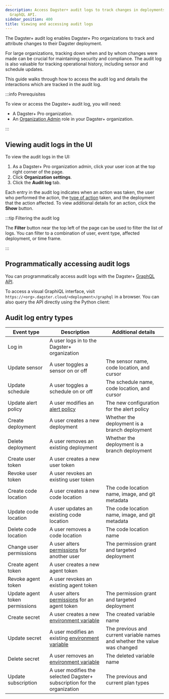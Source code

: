 ```yaml
---
description: Access Dagster+ audit logs to track changes in deployments via UI or
  GraphQL API. 
sidebar_position: 400
title: Viewing and accessing audit logs
---
```

The Dagster+ audit log enables Dagster+ Pro organizations to track and attribute changes to their Dagster deployment.

For large organizations, tracking down when and by whom changes were made can be crucial for maintaining security and compliance. The audit log is also valuable
for tracking operational history, including sensor and schedule updates.

This guide walks through how to access the audit log and details the interactions which are tracked in the audit log.

:::info Prerequisites

To view or access the Dagster+ audit log, you will need:

- A Dagster+ Pro organization.
- An [Organization Admin](/dagster-plus/features/authentication-and-access-control/rbac/user-roles-permissions) role in your Dagster+ organization.

:::

## Viewing audit logs in the UI

To view the audit logs in the UI:

1. As a Dagster+ Pro organization admin, click your user icon at the top right corner of the page.
2. Click **Organization settings**.
3. Click the **Audit log** tab.

Each entry in the audit log indicates when an action was taken, the user who performed the action, the [type of action](#audit-log-entry-types) taken, and the deployment that the action affected. To view additional details for an action, click the **Show** button.

:::tip Filtering the audit log

The **Filter** button near the top left of the page can be used to filter the list of logs. You can filter to a combination of user, event type, affected deployment, or time frame.

:::

## Programmatically accessing audit logs

You can programmatically access audit logs with the Dagster+ [GraphQL API](/guides/operate/graphql).

To access a visual GraphiQL interface, visit `https://<org>.dagster.cloud/<deployment>/graphql` in a browser. You can also query the API directly using the Python client:

<CodeExample
  path="docs_snippets/docs_snippets/dagster-plus/access/rbac/audit-logs.graphql"
  language="graphql"
  title="Audit log GraphQL query"
/>

## Audit log entry types

| Event type                     | Description                                                                                                                          | Additional details                                                        |
| ------------------------------ | ------------------------------------------------------------------------------------------------------------------------------------ | ------------------------------------------------------------------------- |
| Log in                         | A user logs in to the Dagster+ organization                                                                                          |                                                                           |
| Update sensor                  | A user toggles a sensor on or off                                                                                                    | The sensor name, code location, and cursor                                |
| Update schedule                | A user toggles a schedule on or off                                                                                                  | The schedule name, code location, and cursor                              |
| Update alert policy            | A user modifies an [alert policy](/dagster-plus/features/alerts/creating-alerts)                                                     | The new configuration for the alert policy                                |
| Create deployment              | A user creates a new deployment                                                                                                      | Whether the deployment is a branch deployment                             |
| Delete deployment              | A user removes an existing deployment                                                                                                | Whether the deployment is a branch deployment                             |
| Create user token              | A user creates a new user token                                                                                                      |                                                                           |
| Revoke user token              | A user revokes an existing user token                                                                                                |                                                                           |
| Create code location           | A user creates a new code location                                                                                                   | The code location name, image, and git metadata                           |
| Update code location           | A user updates an existing code location                                                                                             | The code location name, image, and git metadata                           |
| Delete code location           | A user removes a code location                                                                                                       | The code location name                                                    |
| Change user permissions        | A user alters [permissions](/dagster-plus/features/authentication-and-access-control/rbac/user-roles-permissions) for another user   | The permission grant and targeted deployment                              |
| Create agent token             | A user creates a new agent token                                                                                                     |                                                                           |
| Revoke agent token             | A user revokes an existing agent token                                                                                               |                                                                           |
| Update agent token permissions | A user alters [permissions](/dagster-plus/features/authentication-and-access-control/rbac/user-roles-permissions) for an agent token | The permission grant and targeted deployment                              |
| Create secret                  | A user creates a new [environment variable](/dagster-plus/deployment/management/environment-variables/dagster-ui)                    | The created variable name                                                 |
| Update secret                  | A user modifies an existing [environment variable](/dagster-plus/deployment/management/environment-variables/dagster-ui)             | The previous and current variable names and whether the value was changed |
| Delete secret                  | A user removes an [environment variable](/dagster-plus/deployment/management/environment-variables/dagster-ui)                       | The deleted variable name                                                 |
| Update subscription            | A user modifies the selected Dagster+ subscription for the organization                                                              | The previous and current plan types                                       |

